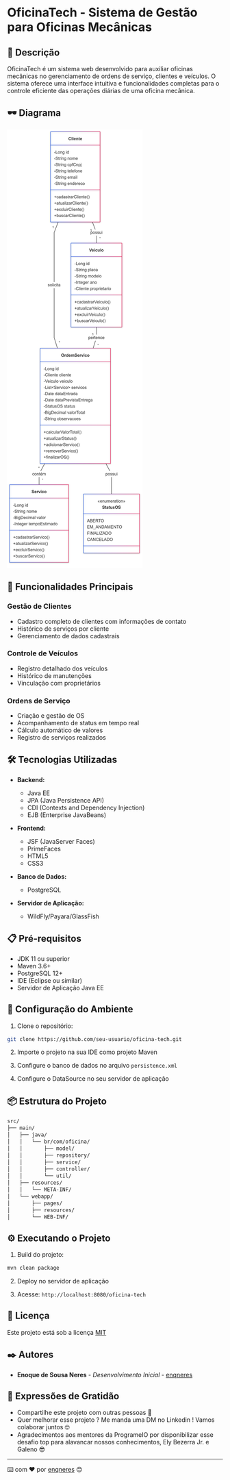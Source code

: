# OficinaTech - Sistema de Gestão para Oficinas Mecânicas

## 📝 Descrição
OficinaTech é um sistema web desenvolvido para auxiliar oficinas mecânicas no gerenciamento de ordens de serviço, clientes e veículos. O sistema oferece uma interface intuitiva e funcionalidades completas para o controle eficiente das operações diárias de uma oficina mecânica.

## 🕶 Diagrama

![alt text](<Untitled diagram-2025-01-27-154807-1.png>)

## 🚀 Funcionalidades Principais

### Gestão de Clientes
- Cadastro completo de clientes com informações de contato
- Histórico de serviços por cliente
- Gerenciamento de dados cadastrais

### Controle de Veículos
- Registro detalhado dos veículos
- Histórico de manutenções
- Vinculação com proprietários

### Ordens de Serviço
- Criação e gestão de OS
- Acompanhamento de status em tempo real
- Cálculo automático de valores
- Registro de serviços realizados

## 🛠️ Tecnologias Utilizadas

- **Backend:**
  - Java EE
  - JPA (Java Persistence API)
  - CDI (Contexts and Dependency Injection)
  - EJB (Enterprise JavaBeans)

- **Frontend:**
  - JSF (JavaServer Faces)
  - PrimeFaces
  - HTML5
  - CSS3

- **Banco de Dados:**
  - PostgreSQL

- **Servidor de Aplicação:**
  - WildFly/Payara/GlassFish

## 📋 Pré-requisitos

- JDK 11 ou superior
- Maven 3.6+
- PostgreSQL 12+
- IDE (Eclipse ou similar)
- Servidor de Aplicação Java EE

## 🔧 Configuração do Ambiente

1. Clone o repositório:
```bash
git clone https://github.com/seu-usuario/oficina-tech.git
```

2. Importe o projeto na sua IDE como projeto Maven

3. Configure o banco de dados no arquivo `persistence.xml`

4. Configure o DataSource no seu servidor de aplicação

## 📦 Estrutura do Projeto

```
src/
├── main/
│   ├── java/
│   │   └── br/com/oficina/
│   │       ├── model/
│   │       ├── repository/
│   │       ├── service/
│   │       ├── controller/
│   │       └── util/
│   ├── resources/
│   │   └── META-INF/
│   └── webapp/
│       ├── pages/
│       ├── resources/
│       └── WEB-INF/
```

## ⚙️ Executando o Projeto

1. Build do projeto:
```bash
mvn clean package
```

2. Deploy no servidor de aplicação

3. Acesse: `http://localhost:8080/oficina-tech`

## 📄 Licença

Este projeto está sob a licença [MIT](LICENSE.md)

## ✒️ Autores

* **Enoque de Sousa Neres** - *Desenvolvimento Inicial* - [enqneres](https://github.com/enqneres)

## 🎁 Expressões de Gratidão

* Compartilhe este projeto com outras pessoas 📢
* Quer melhorar esse projeto ? Me manda uma DM no Linkedin ! Vamos colaborar juntos 🤓
* Agradecimentos aos mentores da ProgrameIO por disponibilizar esse desafio top para alavancar nossos conhecimentos, Ely Bezerra Jr. e Galeno 😎

---
⌨️ com ❤️ por [enqneres](https://github.com/enqneres) 😊
